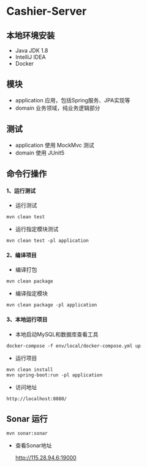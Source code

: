 # Cashier-Server

## 本地环境安装

- Java JDK 1.8
- IntelliJ IDEA
- Docker

## 模块

- application 应用，包括Spring服务、JPA实现等
- domain 业务领域，纯业务逻辑部分

## 测试

- application 使用 MockMvc 测试
- domain 使用 JUnit5

## 命令行操作

#### 1、运行测试

* 运行测试

```shell
mvn clean test
```

* 运行指定模块测试

```shell
mvn clean test -pl application
```

#### 2、编译项目

* 编译打包

```shell
mvn clean package
```

* 编译指定模块

```shell
mvn clean package -pl application
```

#### 3、本地运行项目

* 本地启动MySQL和数据库查看工具

```shell
docker-compose -f env/local/docker-compose.yml up
```

* 运行项目

```shell
mvn clean install
mvn spring-boot:run -pl application
 ```

* 访问地址

```shell
http://localhost:8080/
```

## Sonar 运行

```shell
mvn sonar:sonar 
```

* 查看Sonar地址

  http://115.28.94.6:19000

